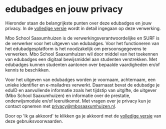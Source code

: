 # edubadges en jouw privacy

Hieronder staan de belangrijkste punten over deze edubadges en jouw privacy. In de [volledige versie](https://raw.githubusercontent.com/edubadges/privacy/master/mbo/<INSTITUTION_DIRECTORY>/edubadges-formal-text-nl.md) wordt in detail ingegaan op deze verwerking.

Mbo School Saaxumhuizen is de verwerkingsverantwoordelijke en SURF is de verwerker voor het uitgeven van edubadges. Voor het functioneren van het edubadgesplatform is het noodzakelijk om persoonsgegevens te verwerken. Mbo School Saaxumhuizen wil door middel van het toekennen van edubadges een digitaal bewijsmiddel aan studenten verstrekken. Met edubadges kunnen studenten aantonen over bepaalde vaardigheden en/of kennis te beschikken.

Voor het uitgeven van edubadges worden je voornaam, achternaam, een unieke identifier en e-mailadres verwerkt. Daarnaast bevat de edubadge je eduID en aanvullende informatie zoals het tijdstip van uitgifte, de uitgever (Mbo School Saaxumhuizen) en informatie over de prestatie, onderwijsmodule en/of leeruitkomst. Met vragen over je privacy kun je contact opnemen met [privacy@mbosaaxumhuizen.nl](mailto:privacy@mbosaaxumhuizen.nl).

Door op 'Ik ga akkoord' te klikken ga je akkoord met de [volledige versie](https://raw.githubusercontent.com/edubadges/privacy/master/mbo/<INSTITUTION_DIRECTORY>/edubadges-formal-text-nl.md) van deze gebruiksvoorwaarden.
